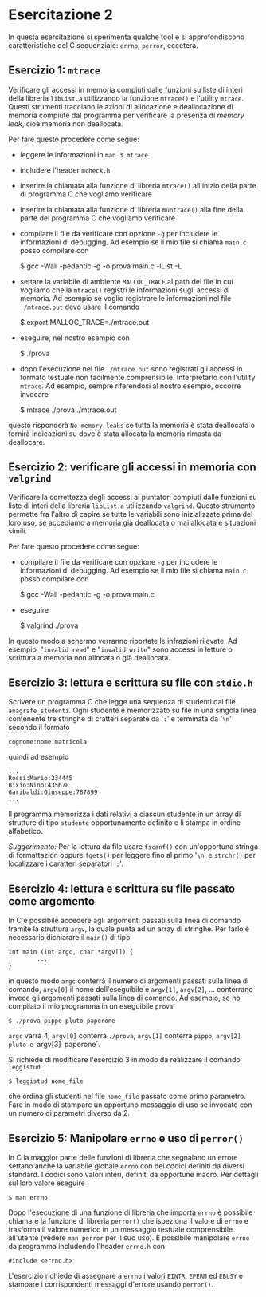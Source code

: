 # Esercitazione 2 #

In questa esercitazione si sperimenta qualche tool e si approfondiscono
caratteristiche del C sequenziale: `errno`, `perror`, eccetera.

## Esercizio 1: `mtrace` ##

Verificare gli accessi in memoria compiuti dalle funzioni su liste di interi
della libreria `libList.a` utilizzando la funzione `mtrace()` e l'utility
`mtrace`. Questi strumenti tracciano le azioni di allocazione e deallocazione
di memoria compiute dal programma per verificare la presenza di _memory leak_,
cioè memoria non deallocata.

Per fare questo procedere come segue:

* leggere le informazioni in `man 3 mtrace`
* includere l'header `mcheck.h`
* inserire la chiamata alla funzione di libreria `mtrace()` all'inizio della parte di programma C che vogliamo verificare
* inserire la chiamata alla funzione di libreria `muntrace()` alla fine della parte del programma C che vogliamo verificare
* compilare il file da verificare con opzione `-g` per includere le informazioni di debugging. Ad esempio se il mio file si chiama `main.c` posso compilare con

    $ gcc -Wall -pedantic -g -o prova main.c -lList -L

* settare la variabile di ambiente `MALLOC_TRACE` al path del file in cui vogliamo che la `mtrace()` registri le informazioni sugli accessi di memoria. Ad esempio se voglio registrare le informazioni nel file `./mtrace.out` devo usare il comando

    $ export MALLOC_TRACE=./mtrace.out

* eseguire, nel nostro esempio con

    $ ./prova

* dopo l'esecuzione nel file `./mtrace.out` sono registrati gli accessi in formato testuale non facilmente comprensibile. Interpretarlo con l'utility `mtrace`. Ad esempio, sempre riferendosi al nostro esempio, occorre invocare

    $ mtrace ./prova ./mtrace.out

questo risponderà `No memory leaks` se tutta la memoria è stata deallocata o
fornirà indicazioni su dove è stata allocata la memoria rimasta da deallocare.

## Esercizio 2: verificare gli accessi in memoria con `valgrind` ##

Verificare la correttezza degli accessi ai puntatori compiuti dalle funzioni su
liste di interi della libreria `libList.a` utilizzando `valgrind`. Questo
strumento permette fra l'altro di capire se tutte le variabili sono
inizializzate prima del loro uso, se accediamo a memoria già deallocata o mai
allocata e situazioni simili.

Per fare questo procedere come segue:

* compilare il file da verificare con opzione `-g` per includere le informazioni di debugging. Ad esempio se il mio file si chiama `main.c` posso compilare con

    $ gcc -Wall -pedantic -g -o prova main.c

* eseguire

    $ valgrind ./prova

In questo modo a schermo verranno riportate le infrazioni rilevate. Ad esempio,
"`invalid read`" e "`invalid write`" sono accessi in letture o scrittura a
memoria non allocata o già deallocata.

## Esercizio 3: lettura e scrittura su file con `stdio.h` ##

Scrivere un programma C che legge una sequenza di studenti dal file
`anagrafe_studenti`. Ogni studente è memorizzato su file in una singola linea
contenente tre stringhe di cratteri separate da '`:`' e terminata da '`\n`'
secondo il formato

    cognome:nome:matricola

quindi ad esempio

    ...
    Rossi:Mario:234445
    Bixio:Nino:435678
    Garibaldi:Giuseppe:787899
    ...

Il programma memorizza i dati relativi a ciascun studente in un array di
strutture di tipo `studente` opportunamente definito e li stampa in ordine
alfabetico.

_Suggerimento:_ Per la lettura da file usare `fscanf()` con un'opportuna
stringa di formattazion oppure `fgets()` per leggere fino al primo '`\n`' e
`strchr()` per localizzare i caratteri separatori '`:`'.

## Esercizio 4: lettura e scrittura su file passato come argomento ##

In C è possibile accedere agli argomenti passati sulla linea di comando tramite
la struttura `argv`, la quale punta ad un array di stringhe. Per farlo è
necessario dichiarare il `main()` di tipo

    int main (int argc, char *argv[]) {
            ...
    }

in questo modo `argc` conterrà il numero di argomenti passati sulla linea di
comando, `argv[0]` il nome dell'eseguibile e `argv[1]`, `argv[2]`, ...
conterrano invece gli argomenti passati sulla linea di comando. Ad esempio, se
ho compilato il mio programma in un eseguibile `prova`:

    $ ./prova pippo pluto paperone

`argc` varrà 4, `argv[0]` conterrà `./prova`, `argv[1]` conterrà `pippo`,
`argv[2]` `pluto e `argv[3]` `paperone`.

Si richiede di modificare l'esercizio 3 in modo da realizzare il comando
`leggistud`

    $ leggistud nome_file

che ordina gli studenti nel file `nome_file` passato come primo parametro. Fare
in modo di stampare un opportuno messaggio di uso se invocato con un numero di
parametri diverso da 2.

## Esercizio 5: Manipolare `errno` e uso di `perror()` ##

In C la maggior parte delle funzioni di libreria che segnalano un errore
settano anche la variabile globale `errno` con dei codici definiti da diversi
standard. I codici sono valori interi, definiti da opportune macro. Per
dettagli sul loro valore eseguire

    $ man errno

Dopo l'esecuzione di una funzione di libreria che importa `errno` è possibile
chiamare la funzione di libreria `perror()` che ispeziona il valore di `errno`
e trasforma il valore numerico in un messaggio testuale comprensibile
all'utente (vedere `man perror` per il suo uso). È possibile manipolare `errno`
da programma includendo l'header `errno.h` con

    #include <errno.h>

L'esercizio richiede di assegnare a `errno` i valori `EINTR`, `EPERM` ed
`EBUSY` e stampare i corrispondenti messaggi d'errore usando `perror()`.
